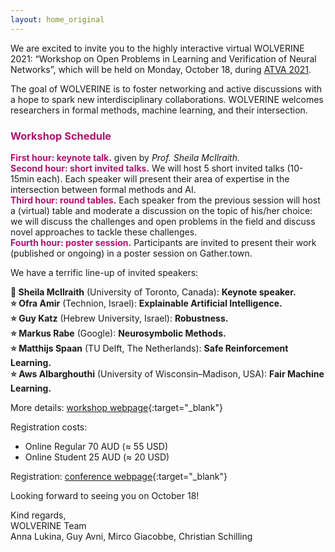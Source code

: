 ```yaml
---
layout: home_original
---
```



We are excited to invite you to the highly interactive virtual WOLVERINE 2021: “Workshop on Open Problems in Learning and Verification of Neural Networks”, which will be held on Monday, October 18, during [ATVA 2021](https://formal-analysis.com/atva/2021/).

The goal of WOLVERINE is to foster networking and active discussions with a hope to spark new interdisciplinary collaborations. WOLVERINE welcomes researchers in formal methods, machine learning, and their intersection. 


### <span style="color:#b11170">Workshop Schedule</span>
<span style="color:#b11170">**First hour: keynote talk.**</span> given by *Prof. Sheila McIlraith.*\
<span style="color:#b11170">**Second hour: short invited talks.**</span> We will host 5 short invited talks (10-15min each). Each speaker will present their area of expertise in the intersection between formal methods and AI.\
<span style="color:#b11170">**Third hour: round tables.**</span> Each speaker from the previous session will host a (virtual) table and moderate a discussion on the topic of his/her choice: we will discuss the challenges and open problems in the field and discuss novel approaches to tackle these challenges.\
<span style="color:#b11170">**Fourth hour: poster session.**</span> Participants are invited to present their work (published or ongoing) in a poster session on Gather.town. 

We have a terrific line-up of invited speakers: 

**:star2: Sheila McIlraith** (University of Toronto, Canada): **Keynote speaker.**\
**:star: Ofra Amir** (Technion, Israel): **Explainable Artificial Intelligence.**\
**:star: Guy Katz** (Hebrew University, Israel): **Robustness.**\
**:star: Markus Rabe** (Google): **Neurosymbolic Methods.**\
**:star: Matthijs Spaan** (TU Delft, The Netherlands): **Safe Reinforcement Learning.**\
**:star: Aws Albarghouthi** (University of Wisconsin–Madison, USA): **Fair Machine Learning.**

More details: [workshop webpage](https://wolverine2021.github.io){:target="_blank"} 

Registration costs:
- Online Regular   70 AUD (≈ 55 USD)
- Online Student   25 AUD (≈ 20 USD)

Registration: [conference webpage](https://formal-analysis.com/atva/2021/workshop.html){:target="_blank"} 

Looking forward to seeing you on October 18!

Kind regards,\
WOLVERINE Team \
Anna Lukina, Guy Avni, Mirco Giacobbe, Christian Schilling

